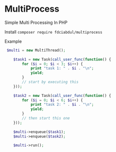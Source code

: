 # MultiProcess
Simple Multi Processing In PHP


Install
`
composer require fdciabdul/multiprocess
`

Example 

```php
 $multi = new MultiThread();
    
    $task1 = new Task(call_user_func(function() {
        for ($i = 0; $i < 3; $i++) {
            print "task 1: " . $i . "\n";
            yield;
        }
        // start by executing this
    }));
    
    $task2 = new Task(call_user_func(function() {
        for ($i = 0; $i < 6; $i++) {
            print "task 2: " . $i . "\n";
            yield;
        }
        // then start this one
    }));
    
    $multi->enqueue($task1);
    $multi->enqueue($task2);
    
    $multi->run();
```
